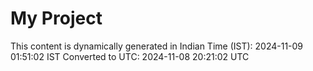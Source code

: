# My Project

This content is dynamically generated in Indian Time (IST): 2024-11-09 01:51:02 IST
Converted to UTC: 2024-11-08 20:21:02 UTC
